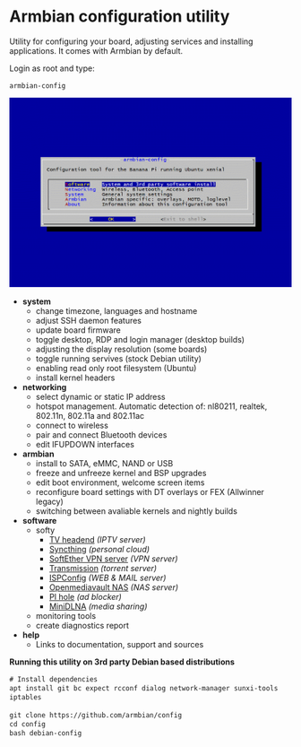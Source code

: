 # Armbian configuration utility

Utility for configuring your board, adjusting services and installing applications. It comes with Armbian by default. 

Login as root and type:

	armbian-config

![](images/animated.gif)

- **system**
	- change timezone, languages and hostname
	- adjust SSH daemon features
	- update board firmware
	- toggle desktop, RDP and login manager (desktop builds)
	- adjusting the display resolution (some boards)
	- toggle running servives (stock Debian utility)
	- enabling read only root filesystem (Ubuntu)
	- install kernel headers
- **networking**
	- select dynamic or static IP address
	- hotspot management. Automatic detection of: nl80211, realtek, 802.11n, 802.11a and 802.11ac 
	- connect to wireless 
	- pair and connect Bluetooth devices
	- edit IFUPDOWN interfaces
- **armbian**
	- install to SATA, eMMC, NAND or USB
	- freeze and unfreeze kernel and BSP upgrades
	- edit boot environment, welcome screen items
	- reconfigure board settings with DT overlays or FEX (Allwinner legacy)
	- switching between avaliable kernels and nightly builds
- **software**
	- softy
		- [TV headend](https://tvheadend.org/) *(IPTV server)*
		- [Syncthing](https://syncthing.net/) *(personal cloud)*
		- [SoftEther VPN server](https://www.softether.org/) *(VPN server)*
		- [Transmission](https://transmissionbt.com/) *(torrent server)*
		- [ISPConfig](https://www.ispconfig.org/) *(WEB & MAIL server)*
		- [Openmediavault NAS](http://www.openmediavault.org/) *(NAS server)*
		- [PI hole](https://pi-hole.net) *(ad blocker)*
		- [MiniDLNA](http://minidlna.sourceforge.net/) *(media sharing)*
	- monitoring tools	
	- create diagnostics report	
- **help**
	- Links to documentation, support and sources

**Running this utility on 3rd party Debian based distributions**

	# Install dependencies
	apt install git bc expect rcconf dialog network-manager sunxi-tools iptables

	git clone https://github.com/armbian/config
	cd config
	bash debian-config

